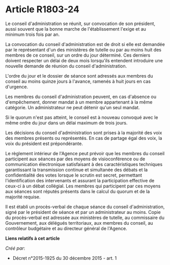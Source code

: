 # Article R1803-24

Le conseil d'administration se réunit, sur convocation de son président, aussi souvent que la bonne marche de l'établissement
l'exige et au minimum trois fois par an. 

La convocation du conseil d'administration est de droit si elle est demandée par le représentant d'un des ministères de
tutelle ou par au moins huit des membres de ce conseil, sur un ordre du jour déterminé. Ces derniers doivent respecter un
délai de deux mois lorsqu'ils entendent introduire une nouvelle demande de réunion du conseil d'administration. 

L'ordre du jour et le dossier de séance sont adressés aux membres du conseil au moins quinze jours à l'avance, ramenés à huit
jours en cas d'urgence. 

Les membres du conseil d'administration peuvent, en cas d'absence ou d'empêchement, donner mandat à un membre appartenant à
la même catégorie. Un administrateur ne peut détenir qu'un seul mandat. 

Si le quorum n'est pas atteint, le conseil est à nouveau convoqué avec le même ordre du jour dans un délai maximum de trois
jours. 

Les décisions du conseil d'administration sont prises à la majorité des voix des membres présents ou représentés. En cas de
partage égal des voix, la voix du président est prépondérante. 

Le règlement intérieur de l'Agence peut prévoir que les membres du conseil participent aux séances par des moyens de
visioconférence ou de communication électronique satisfaisant à des caractéristiques techniques garantissant la transmission
continue et simultanée des débats et la confidentialité des votes lorsque le scrutin est secret, permettant l'identification
des intervenants et assurant la participation effective de ceux-ci à un débat collégial. Les membres qui participent par ces
moyens aux séances sont réputés présents dans le calcul du quorum et de la majorité requise. 

Il est établi un procès-verbal de chaque séance du conseil d'administration, signé par le président de séance et par un
administrateur au moins. Copie du procès-verbal est adressée aux ministères de tutelle, au commissaire du Gouvernement, aux
délégués territoriaux, aux membres du conseil, au contrôleur budgétaire et au directeur général de l'Agence.

**Liens relatifs à cet article**

_Créé par_:

  - Décret n°2015-1925 du 30 décembre 2015 - art. 1
